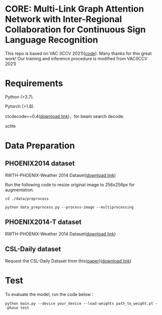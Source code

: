 # CORE: Multi-Link Graph Attention Network with Inter-Regional Collaboration for Continuous Sign Language Recognition
This repo is based on VAC (ICCV 2021)([code](https://github.com/VIPL-SLP/VAC_CSLR/)). Many thanks for this great work!
Our training and inference procedure is modified from VAC(ICCV 2021) 
# Requirements 
  Python (>3.7).
  
  Pytorch (>1.8).
  
  ctcdecode==0.4([download link](https://github.com/parlance/ctcdecode))，for beam search decode.
  
  sclite
# Data Preparation
  ## PHOENIX2014 dataset
  RWTH-PHOENIX-Weather 2014 Dataset([download link](https://www-i6.informatik.rwth-aachen.de/~koller/RWTH-PHOENIX/))

  Run the following code to resize original image to 256x256px for augmentation.

  `cd ./data/preprocess`
  
  `python data_preprocess.py --process-image --multiprocessing`

  ## PHOENIX2014-T dataset
  RWTH-PHOENIX-Weather 2014 Dataset([download link](https://www-i6.informatik.rwth-aachen.de/~koller/RWTH-PHOENIX-2014-T/))

  ## CSL-Daily dataset
  Request the CSL-Daily Dataset from this([paper](https://openaccess.thecvf.com/content/CVPR2021/html/Zhou_Improving_Sign_Language_Translation_With_Monolingual_Data_by_Sign_Back-Translation_CVPR_2021_paper.html))([download link](http://home.ustc.edu.cn/~zhouh156/dataset/csl-daily/))

# Test

 To evaluate the model, run the code below：

 `python main.py --device your_device --load-weights path_to_weight.pt --phase test`
